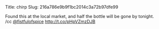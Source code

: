 Title: chirp
Slug: 216a786e9b9f1bc2014c3a72b97dfe99

Found this at the local market, and half the bottle will be gone by tonight. /cc <a href="http://twitter.com/fistfulofspice">@fistfulofspice</a> <a href="http://t.co/pHpVZmzDJB">http://t.co/pHpVZmzDJB</a>
